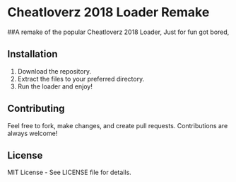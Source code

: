 # Cheatloverz 2018 Loader Remake

##A remake of the popular Cheatloverz 2018 Loader, Just for fun got bored,


## Installation
1. Download the repository.
2. Extract the files to your preferred directory.
3. Run the loader and enjoy!

## Contributing
Feel free to fork, make changes, and create pull requests. Contributions are always welcome!

## License
MIT License - See LICENSE file for details.

